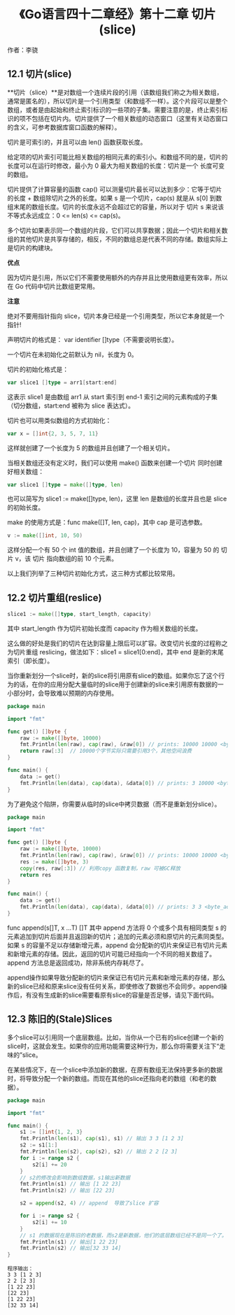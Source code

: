 # <center>《Go语言四十二章经》第十二章 切片(slice)</center>

作者：李骁

## 12.1 切片(slice)

**切片（slice）**是对数组一个连续片段的引用（该数组我们称之为相关数组，通常是匿名的），所以切片是一个引用类型（和数组不一样）。这个片段可以是整个数组，或者是由起始和终止索引标识的一些项的子集。需要注意的是，终止索引标识的项不包括在切片内。切片提供了一个相关数组的动态窗口（这里有关动态窗口的含义，可参考数据库窗口函数的解释）。

切片是可索引的，并且可以由 len() 函数获取长度。

给定项的切片索引可能比相关数组的相同元素的索引小。和数组不同的是，切片的长度可以在运行时修改，最小为 0 最大为相关数组的长度：切片是一个 长度可变的数组。

切片提供了计算容量的函数 cap() 可以测量切片最长可以达到多少：它等于切片的长度 + 数组除切片之外的长度。如果 s 是一个切片，cap(s) 就是从 s[0] 到数组末尾的数组长度。切片的长度永远不会超过它的容量，所以对于 切片 s 来说该不等式永远成立：0 <= len(s) <= cap(s)。

多个切片如果表示同一个数组的片段，它们可以共享数据；因此一个切片和相关数组的其他切片是共享存储的，相反，不同的数组总是代表不同的存储。数组实际上是切片的构建块。

**优点**

因为切片是引用，所以它们不需要使用额外的内存并且比使用数组更有效率，所以在 Go 代码中切片比数组更常用。

**注意**

绝对不要用指针指向 slice，切片本身已经是一个引用类型，所以它本身就是一个指针!

声明切片的格式是： var identifier []type（不需要说明长度）。

一个切片在未初始化之前默认为 nil，长度为 0。

切片的初始化格式是：

```Go
var slice1 []type = arr1[start:end]
```
这表示 slice1 是由数组 arr1 从 start 索引到 end-1 索引之间的元素构成的子集（切分数组，start:end 被称为 slice 表达式）。

切片也可以用类似数组的方式初始化：

```Go
var x = []int{2, 3, 5, 7, 11}
```
这样就创建了一个长度为 5 的数组并且创建了一个相关切片。

当相关数组还没有定义时，我们可以使用 make() 函数来创建一个切片 同时创建好相关数组：

```Go
var slice1 []type = make([]type, len)
```
也可以简写为 slice1 := make([]type, len)，这里 len 是数组的长度并且也是 slice 的初始长度。

make 的使用方式是：func make([]T, len, cap)，其中 cap 是可选参数。

```Go
v := make([]int, 10, 50)
```
这样分配一个有 50 个 int 值的数组，并且创建了一个长度为 10，容量为 50 的 切片 v，该 切片 指向数组的前 10 个元素。

以上我们列举了三种切片初始化方式，这三种方式都比较常用。

## 12.2 切片重组(reslice)

```Go
slice1 := make([]type, start_length, capacity)
```
其中 start_length 作为切片初始长度而 capacity 作为相关数组的长度。

这么做的好处是我们的切片在达到容量上限后可以扩容。改变切片长度的过程称之为切片重组 reslicing，做法如下：slice1 = slice1[0:end]，其中 end 是新的末尾索引（即长度）。

当你重新划分一个slice时，新的slice将引用原有slice的数组。如果你忘了这个行为的话，在你的应用分配大量临时的slice用于创建新的slice来引用原有数据的一小部分时，会导致难以预期的内存使用。

```Go
package main

import "fmt"

func get() []byte {  
    raw := make([]byte, 10000)
    fmt.Println(len(raw), cap(raw), &raw[0]) // prints: 10000 10000 <byte_addr_x>
    return raw[:3]  // 10000个字节实际只需要引用3个，其他空间浪费
}

func main() {  
    data := get()
    fmt.Println(len(data), cap(data), &data[0]) // prints: 3 10000 <byte_addr_x>
}
```
为了避免这个陷阱，你需要从临时的slice中拷贝数据（而不是重新划分slice）。

```Go
package main

import "fmt"

func get() []byte {  
    raw := make([]byte, 10000)
    fmt.Println(len(raw), cap(raw), &raw[0]) // prints: 10000 10000 <byte_addr_x>
    res := make([]byte, 3)
    copy(res, raw[:3]) // 利用copy 函数复制，raw 可被GC释放
    return res
}

func main() {  
    data := get()
    fmt.Println(len(data), cap(data), &data[0]) // prints: 3 3 <byte_addr_y>
}
```
func append(s[]T, x ...T) []T 其中 append 方法将 0 个或多个具有相同类型 s 的元素追加到切片后面并且返回新的切片；追加的元素必须和原切片的元素同类型。如果 s 的容量不足以存储新增元素，append 会分配新的切片来保证已有切片元素和新增元素的存储。因此，返回的切片可能已经指向一个不同的相关数组了。append 方法总是返回成功，除非系统内存耗尽了。

append操作如果导致分配新的切片来保证已有切片元素和新增元素的存储，那么新的slice已经和原来slice没有任何关系，即使修改了数据也不会同步。append操作后，有没有生成新的slice需要看原有slice的容量是否足够，请见下面代码。

## 12.3 陈旧的(Stale)Slices
多个slice可以引用同一个底层数组。比如，当你从一个已有的slice创建一个新的slice时，这就会发生。如果你的应用功能需要这种行为，那么你将需要关注下“走味的”slice。

在某些情况下，在一个slice中添加新的数据，在原有数组无法保持更多新的数据时，将导致分配一个新的数组。而现在其他的slice还指向老的数组（和老的数据）。

```Go
package main

import "fmt"

func main() {
	s1 := []int{1, 2, 3}
	fmt.Println(len(s1), cap(s1), s1) // 输出 3 3 [1 2 3]
	s2 := s1[1:]
	fmt.Println(len(s2), cap(s2), s2) // 输出 2 2 [2 3]
	for i := range s2 {
		s2[i] += 20
	}
	// s2的修改会影响到数组数据，s1输出新数据
	fmt.Println(s1) // 输出 [1 22 23]
	fmt.Println(s2) // 输出 [22 23]

	s2 = append(s2, 4) // append  导致了slice 扩容

	for i := range s2 {
		s2[i] += 10
	}
	// s1 的数据现在是陈旧的老数据，而s2是新数据，他们的底层数组已经不是同一个了。
	fmt.Println(s1) // 输出[1 22 23]
	fmt.Println(s2) // 输出[32 33 14]
}
```
```
程序输出：
3 3 [1 2 3]
2 2 [2 3]
[1 22 23]
[22 23]
[1 22 23]
[32 33 14]
```